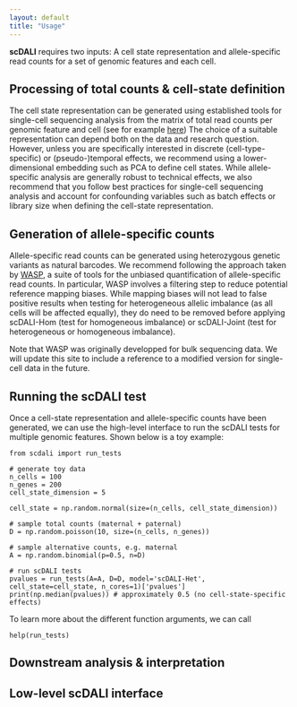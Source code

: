 ```yaml
---
layout: default
title: "Usage"
---
```


<strong>scDALI</strong> requires two inputs: A cell state representation and allele-specific read counts for a set of genomic features and each cell.

## Processing of total counts & cell-state definition

The cell state representation can be generated using established tools for single-cell sequencing analysis from the matrix of total read counts per genomic feature and cell (see for example [here](https://scanpy.readthedocs.io/en/stable/tutorials.html)) The choice of a suitable representation can depend both on the data and research question. However, unless you are specifically interested in discrete (cell-type-specific) or (pseudo-)temporal effects, we recommend using a lower-dimensional embedding such as PCA to define cell states. While allele-specific analysis are generally robust to technical effects, we also recommend that you follow best practices for single-cell sequencing analysis and account for confounding variables such as batch effects or library size when defining the cell-state representation.

## Generation of allele-specific counts

Allele-specific read counts can be generated using heterozygous genetic variants as natural barcodes. We recommend following the approach taken by [WASP](https://github.com/bmvdgeijn/WASP), a suite of tools for the unbiased quantification of allele-specific read counts. In particular, WASP involves a filtering step to reduce potential reference mapping biases. While mapping biases will not lead to false positive results when testing for heterogeneous allelic imbalance (as all cells will be affected equally), they do need to be removed before applying scDALI-Hom (test for homogeneous imbalance) or scDALI-Joint (test for heterogeneous or homogeneous imbalance).

Note that WASP was originally developped for bulk sequencing data. We will update this site to include a reference to a modified version for single-cell data in the future.

## Running the scDALI test

Once a cell-state representation and allele-specific counts have been generated, we can use the high-level interface to run the scDALI tests for multiple genomic features. Shown below is a toy example:

    from scdali import run_tests

    # generate toy data
    n_cells = 100
    n_genes = 200
    cell_state_dimension = 5

    cell_state = np.random.normal(size=(n_cells, cell_state_dimension))  
    
    # sample total counts (maternal + paternal)
    D = np.random.poisson(10, size=(n_cells, n_genes)) 
    
    # sample alternative counts, e.g. maternal
    A = np.random.binomial(p=0.5, n=D) 

    # run scDALI tests
    pvalues = run_tests(A=A, D=D, model='scDALI-Het', cell_state=cell_state, n_cores=1)['pvalues']
    print(np.median(pvalues)) # approximately 0.5 (no cell-state-specific effects)
  
To learn more about the different function arguments, we can call 

    help(run_tests)

## Downstream analysis & interpretation


## Low-level scDALI interface
